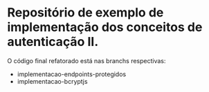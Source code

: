# Repositório de exemplo de implementação dos conceitos de autenticação II.

O código final refatorado está nas branchs respectivas:
- implementacao-endpoints-protegidos
- implementacao-bcryptjs
